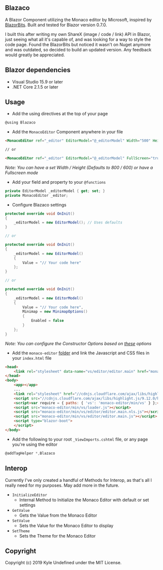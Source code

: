 ## Blazaco
A Blazor Component utilizing the Monaco editor by Microsoft, inspired by [BlazorBits](https://github.com/BlazorBits/BlazorBits). Built and tested for Blazor version 0.7.0.

I built this after writing my own ShareX (image / code / link) API in Blazor, just seeing what all it's capable of, and was looking for a way to style the code page. Found the BlazorBits but noticed it wasn't on Nuget anymore and was outdated, so decided to build an updated version. Any feedback would greatly be appreciated.

## Blazor dependencies
* Visual Studio 15.9 or later
* .NET Core 2.1.5 or later

## Usage
* Add the using directives at the top of your page
```csharp
@using Blazaco
```

* Add the `MonacoEditor` Component anywhere in your file
```html
<MonacoEditor ref="_editor" EditorModel="@_editorModel" Width="500" Height="500" />

// or

<MonacoEditor ref="_editor" EditorModel="@_editorModel" FullScreen="true" />
```
_Note: You can have a set Width / Height (Defaults to 800 / 600) or have a Fullscreen mode_

* Add your field and property to your `@functions`
```csharp
private EditorModel _editorModel { get; set; }
private MonacoEditor _editor;
```

* Configure Blazaco settings
```csharp
protected override void OnInit()
{
    _editorModel = new EditorModel(); // Uses defaults
}

// or

protected override void OnInit()
{
    _editorModel = new EditorModel()
    {
        Value = "// Your code here"
    };
}

// or

protected override void OnInit()
{
    _editorModel = new EditorModel()
    {
        Value = "// Your code here",
        Minimap = new MinimapOptions()
        {
            Enabled = false
        }
    };
}
```
_Note: You can configure the Constructor Options based on [these](https://microsoft.github.io/monaco-editor/api/interfaces/monaco.editor.ieditorconstructionoptions.html) options_

* Add the `monaco-editor` [folder](https://github.com/Kyle-Undefined/Blazaco/tree/master/monaco-editor) and link the Javascript and CSS files in your `index.html` file
```html
<head>
    <link rel="stylesheet" data-name="vs/editor/editor.main" href="monaco-editor/min/vs/editor/editor.main.css">
</head>
<body>
    <app></app>
    ...
    <link rel="stylesheet" href="//cdnjs.cloudflare.com/ajax/libs/highlight.js/9.12.0/styles/default.min.css">
    <script src="//cdnjs.cloudflare.com/ajax/libs/highlight.js/9.12.0/highlight.min.js"></script>
    <script>var require = { paths: { 'vs': 'monaco-editor/min/vs' } };</script>
    <script src="monaco-editor/min/vs/loader.js"></script>
    <script src="monaco-editor/min/vs/editor/editor.main.nls.js"></script>
    <script src="monaco-editor/min/vs/editor/editor.main.js"></script>
    <script type="blazor-boot">
    </script>
</body>
```

* Add the following to your root `_ViewImports.cshtml` file, or any page you're using the editor
```csharp
@addTagHelper *,Blazaco
```

## Interop
Currently I've only created a handful of Methods for Interop, as that's all I really need for my purposes. May add more in the future.

* `InitializeEditor`
  * Internal Method to Initialize the Monaco Editor with default or set settings
* `GetValue`
  * Gets the Value from the Monaco Editor
* `SetValue`
  * Sets the Value for the Monaco Editor to display
* `SetTheme`
  * Sets the Theme for the Monaco Editor

## Copyright
Copyright (c) 2019 Kyle Undefined under the MIT License.